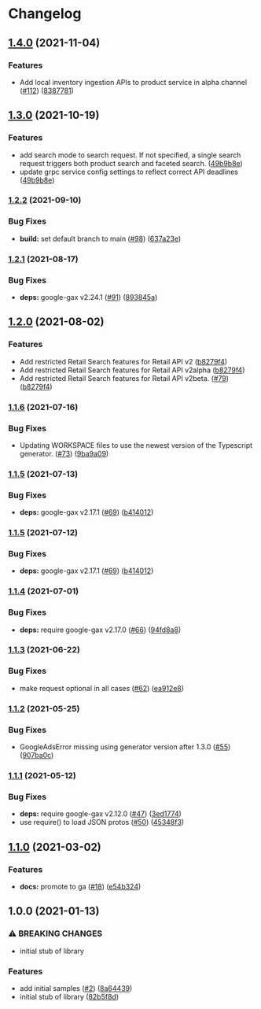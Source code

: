# Changelog

## [1.4.0](https://www.github.com/googleapis/nodejs-retail/compare/v1.3.0...v1.4.0) (2021-11-04)


### Features

* Add local inventory ingestion APIs to product service in alpha channel ([#112](https://www.github.com/googleapis/nodejs-retail/issues/112)) ([8387781](https://www.github.com/googleapis/nodejs-retail/commit/8387781135ddb02b43af222bbbd3d5852e0147d3))

## [1.3.0](https://www.github.com/googleapis/nodejs-retail/compare/v1.2.2...v1.3.0) (2021-10-19)


### Features

* add search mode to search request. If not specified, a single search request triggers both product search and faceted search. ([49b9b8e](https://www.github.com/googleapis/nodejs-retail/commit/49b9b8e22eba6318f54e44025df4e3c1900cb73e))
* update grpc service config settings to reflect correct API deadlines ([49b9b8e](https://www.github.com/googleapis/nodejs-retail/commit/49b9b8e22eba6318f54e44025df4e3c1900cb73e))

### [1.2.2](https://www.github.com/googleapis/nodejs-retail/compare/v1.2.1...v1.2.2) (2021-09-10)


### Bug Fixes

* **build:** set default branch to main ([#98](https://www.github.com/googleapis/nodejs-retail/issues/98)) ([637a23e](https://www.github.com/googleapis/nodejs-retail/commit/637a23e229641c42103c7b60f2ce2fb974e23d90))

### [1.2.1](https://www.github.com/googleapis/nodejs-retail/compare/v1.2.0...v1.2.1) (2021-08-17)


### Bug Fixes

* **deps:** google-gax v2.24.1 ([#91](https://www.github.com/googleapis/nodejs-retail/issues/91)) ([893845a](https://www.github.com/googleapis/nodejs-retail/commit/893845aae9f43a41ad21f97000bc73da3fb985c0))

## [1.2.0](https://www.github.com/googleapis/nodejs-retail/compare/v1.1.6...v1.2.0) (2021-08-02)


### Features

* Add restricted Retail Search features for Retail API v2 ([b8279f4](https://www.github.com/googleapis/nodejs-retail/commit/b8279f4b3e90150d349ddd2071d8e25c51c07ec4))
* Add restricted Retail Search features for Retail API v2alpha ([b8279f4](https://www.github.com/googleapis/nodejs-retail/commit/b8279f4b3e90150d349ddd2071d8e25c51c07ec4))
* Add restricted Retail Search features for Retail API v2beta. ([#79](https://www.github.com/googleapis/nodejs-retail/issues/79)) ([b8279f4](https://www.github.com/googleapis/nodejs-retail/commit/b8279f4b3e90150d349ddd2071d8e25c51c07ec4))

### [1.1.6](https://www.github.com/googleapis/nodejs-retail/compare/v1.1.5...v1.1.6) (2021-07-16)


### Bug Fixes

* Updating WORKSPACE files to use the newest version of the Typescript generator. ([#73](https://www.github.com/googleapis/nodejs-retail/issues/73)) ([9ba9a09](https://www.github.com/googleapis/nodejs-retail/commit/9ba9a09c270b0ed2ef3eae76a284bb19af789317))

### [1.1.5](https://www.github.com/googleapis/nodejs-retail/compare/v1.1.4...v1.1.5) (2021-07-13)


### Bug Fixes

* **deps:** google-gax v2.17.1 ([#69](https://www.github.com/googleapis/nodejs-retail/issues/69)) ([b414012](https://www.github.com/googleapis/nodejs-retail/commit/b4140124e136a75e3a33baece43ef7ee5a717c7a))

### [1.1.5](https://www.github.com/googleapis/nodejs-retail/compare/v1.1.4...v1.1.5) (2021-07-12)


### Bug Fixes

* **deps:** google-gax v2.17.1 ([#69](https://www.github.com/googleapis/nodejs-retail/issues/69)) ([b414012](https://www.github.com/googleapis/nodejs-retail/commit/b4140124e136a75e3a33baece43ef7ee5a717c7a))

### [1.1.4](https://www.github.com/googleapis/nodejs-retail/compare/v1.1.3...v1.1.4) (2021-07-01)


### Bug Fixes

* **deps:** require google-gax v2.17.0 ([#66](https://www.github.com/googleapis/nodejs-retail/issues/66)) ([94fd8a8](https://www.github.com/googleapis/nodejs-retail/commit/94fd8a842f4fc7cfb480e72d4b3375ec0293cc09))

### [1.1.3](https://www.github.com/googleapis/nodejs-retail/compare/v1.1.2...v1.1.3) (2021-06-22)


### Bug Fixes

* make request optional in all cases ([#62](https://www.github.com/googleapis/nodejs-retail/issues/62)) ([ea912e8](https://www.github.com/googleapis/nodejs-retail/commit/ea912e887a5a0b0695bcc54d506ec8e7c4c605c3))

### [1.1.2](https://www.github.com/googleapis/nodejs-retail/compare/v1.1.1...v1.1.2) (2021-05-25)


### Bug Fixes

* GoogleAdsError missing using generator version after 1.3.0 ([#55](https://www.github.com/googleapis/nodejs-retail/issues/55)) ([907ba0c](https://www.github.com/googleapis/nodejs-retail/commit/907ba0cc02b8c02b85a2549b4d1e76bf8dc59c93))

### [1.1.1](https://www.github.com/googleapis/nodejs-retail/compare/v1.1.0...v1.1.1) (2021-05-12)


### Bug Fixes

* **deps:** require google-gax v2.12.0 ([#47](https://www.github.com/googleapis/nodejs-retail/issues/47)) ([3ed1774](https://www.github.com/googleapis/nodejs-retail/commit/3ed1774f8c50a9f1e96610e1cef724d233b10cc3))
* use require() to load JSON protos ([#50](https://www.github.com/googleapis/nodejs-retail/issues/50)) ([45348f3](https://www.github.com/googleapis/nodejs-retail/commit/45348f3958cb3e1b70f4e335c3aba5b255887e06))

## [1.1.0](https://www.github.com/googleapis/nodejs-retail/compare/v1.0.0...v1.1.0) (2021-03-02)


### Features

* **docs:** promote to ga ([#18](https://www.github.com/googleapis/nodejs-retail/issues/18)) ([e54b324](https://www.github.com/googleapis/nodejs-retail/commit/e54b32404d2de0cb6b460e9ca0cada6bd0e5b856))

## 1.0.0 (2021-01-13)


### ⚠ BREAKING CHANGES

* initial stub of library

### Features

* add initial samples ([#2](https://www.github.com/googleapis/nodejs-retail/issues/2)) ([8a64439](https://www.github.com/googleapis/nodejs-retail/commit/8a644390cc834141304d8903a0ab9da344221412))
* initial stub of library ([82b5f8d](https://www.github.com/googleapis/nodejs-retail/commit/82b5f8d167189dd9eab0ff6209878a727014f0f7))
